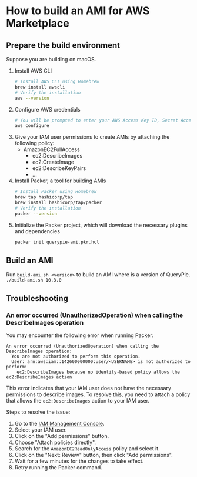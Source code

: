 # How to build an AMI for AWS Marketplace

## Prepare the build environment

Suppose you are building on macOS.

1. Install AWS CLI
    ```bash
    # Install AWS CLI using Homebrew
    brew install awscli
    # Verify the installation
    aws --version
    ```
2. Configure AWS credentials
    ```bash
    # You will be prompted to enter your AWS Access Key ID, Secret Access Key, and default region.
    aws configure
    ```
3. Give your IAM user permissions to create AMIs by attaching the following policy:
    - AmazonEC2FullAccess
        - ec2:DescribeImages
        - ec2:CreateImage
        - ec2:DescribeKeyPairs
        - ...
4. Install Packer, a tool for building AMIs
    ```bash
    # Install Packer using Homebrew
    brew tap hashicorp/tap
    brew install hashicorp/tap/packer
    # Verify the installation
    packer --version
    ```
5. Initialize the Packer project, which will download the necessary plugins and dependencies
    ```bash
    packer init querypie-ami.pkr.hcl
    ```

## Build an AMI

Run `build-ami.sh <version>` to build an AMI where <version> is a version of QueryPie.
    `./build-ami.sh 10.3.0`

## Troubleshooting

### An error occurred (UnauthorizedOperation) when calling the DescribeImages operation

You may encounter the following error when running Packer:
```
An error occurred (UnauthorizedOperation) when calling the DescribeImages operation: 
  You are not authorized to perform this operation. 
  User: arn:aws:iam::142600000000:user/<USERNAME> is not authorized to perform: 
    ec2:DescribeImages because no identity-based policy allows the ec2:DescribeImages action
```

This error indicates that your IAM user does not have the necessary permissions to describe images.
To resolve this, you need to attach a policy that allows the `ec2:DescribeImages` action to your IAM user.

Steps to resolve the issue:
1. Go to the [IAM Management Console](https://console.aws.amazon.com/iam/home).
2. Select your IAM user.
3. Click on the "Add permissions" button.
4. Choose "Attach policies directly".
5. Search for the `AmazonEC2ReadOnlyAccess` policy and select it.
6. Click on the "Next: Review" button, then click "Add permissions".
7. Wait for a few minutes for the changes to take effect.
8. Retry running the Packer command.

